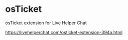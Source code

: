 # osTicket
osTicket extension for Live Helper Chat

https://livehelperchat.com/osticket-extension-394a.html